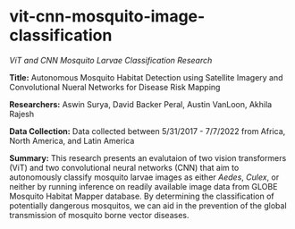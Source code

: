 # vit-cnn-mosquito-image-classification
*ViT and CNN Mosquito Larvae Classification Research*

**Title:** Autonomous Mosquito Habitat Detection using Satellite Imagery and Convolutional Nueral Networks for Disease Risk Mapping

**Researchers:** Aswin Surya, David Backer Peral, Austin VanLoon, Akhila Rajesh

**Data Collection:** Data collected between 5/31/2017 - 7/7/2022 from Africa, North America, and Latin America

**Summary:** This research presents an evalutaion of two vision transformers (ViT) and two convolutional neural networks (CNN) that aim to autonomously classify mosquito larvae images as either *Aedes*, *Culex*, or neither by running inference on readily available image data from GLOBE Mosquito Habitat Mapper database. By determining the classification of potentially dangerous mosquitos, we can aid in the prevention of the global transmission of mosquito borne vector diseases.
